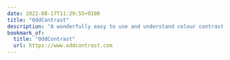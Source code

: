 ```yaml
---
date: 2022-08-17T11:29:55+0100
title: "OddContrast"
description: "A wonderfully easy to use and understand colour contrast checker with support for new colour formats — very useful! — built by the great folks at <a href=\"https://www.oddbird.net/\">OddBird</a>."
bookmark_of:
  title: "OddContrast"
  url: https://www.oddcontrast.com
---
```

